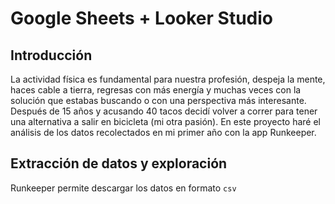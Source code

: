 # Google Sheets + Looker Studio
## Introducción
La actividad física es fundamental para nuestra profesión, despeja la mente, haces cable a tierra, regresas con más energía y muchas veces con la solución que estabas buscando o con una perspectiva más interesante. Después de 15 años y acusando 40 tacos decidí volver a correr para tener una alternativa a salir en bicicleta (mi otra pasión). En este proyecto haré el análisis de los datos recolectados en mi primer año con la app Runkeeper.

## Extracción de datos y exploración
Runkeeper permite descargar los datos en formato `csv`
